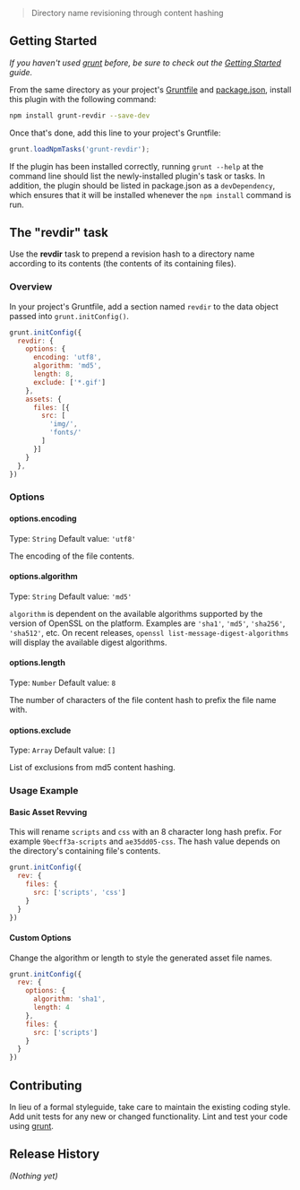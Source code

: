 > Directory name revisioning through content hashing

## Getting Started
_If you haven't used [grunt][] before, be sure to check out the [Getting Started][] guide._

From the same directory as your project's [Gruntfile][Getting Started] and [package.json][], install this plugin with the following command:

```bash
npm install grunt-revdir --save-dev
```

Once that's done, add this line to your project's Gruntfile:

```js
grunt.loadNpmTasks('grunt-revdir');
```

If the plugin has been installed correctly, running `grunt --help` at the command line should list the newly-installed plugin's task or tasks. In addition, the plugin should be listed in package.json as a `devDependency`, which ensures that it will be installed whenever the `npm install` command is run.

[grunt]: http://gruntjs.com/
[Getting Started]: https://github.com/gruntjs/grunt/blob/devel/docs/getting_started.md
[package.json]: https://npmjs.org/doc/json.html

## The "revdir" task

Use the **revdir** task to prepend a revision hash to a directory name according to its contents (the contents of its containing files).

### Overview
In your project's Gruntfile, add a section named `revdir` to the data object passed into `grunt.initConfig()`.

```js
grunt.initConfig({
  revdir: {
    options: {
      encoding: 'utf8',
      algorithm: 'md5',
      length: 8,
      exclude: ['*.gif']
    },
    assets: {
      files: [{
        src: [
          'img/',
          'fonts/'
        ]
      }]
    }
  },
})
```

### Options

#### options.encoding
Type: `String`
Default value: `'utf8'`

The encoding of the file contents.

#### options.algorithm
Type: `String`
Default value: `'md5'`

`algorithm` is dependent on the available algorithms supported by the version of OpenSSL on the platform. Examples are `'sha1'`, `'md5'`, `'sha256'`, `'sha512'`, etc. On recent releases, `openssl list-message-digest-algorithms` will display the available digest algorithms.

#### options.length
Type: `Number`
Default value: `8`

The number of characters of the file content hash to prefix the file name with.

#### options.exclude
Type: `Array`
Default value: `[]`

List of exclusions from md5 content hashing.

### Usage Example

#### Basic Asset Revving
This will rename `scripts` and `css` with an 8 character long hash prefix. For example `9becff3a-scripts` and `ae35dd05-css`. The hash value depends on the directory's containing file's contents.

```js
grunt.initConfig({
  rev: {
    files: {
      src: ['scripts', 'css']
    }
  }
})
```

#### Custom Options
Change the algorithm or length to style the generated asset file names.

```js
grunt.initConfig({
  rev: {
    options: {
      algorithm: 'sha1',
      length: 4
    },
    files: {
      src: ['scripts']
    }
  }
})
```

## Contributing
In lieu of a formal styleguide, take care to maintain the existing coding style. Add unit tests for any new or changed functionality. Lint and test your code using [grunt][].

## Release History
_(Nothing yet)_
